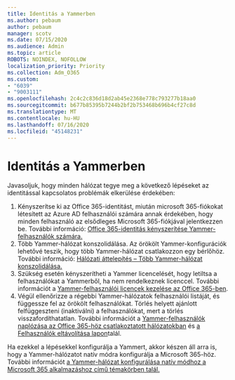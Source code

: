 ```yaml
---
title: Identitás a Yammerben
ms.author: pebaum
author: pebaum
manager: scotv
ms.date: 07/15/2020
ms.audience: Admin
ms.topic: article
ROBOTS: NOINDEX, NOFOLLOW
localization_priority: Priority
ms.collection: Adm_O365
ms.custom:
- "6039"
- "9003111"
ms.openlocfilehash: 2c4c2c836d18d2ab45e2368e778c793277b18aa0
ms.sourcegitcommit: b677b85395b7244b2bf2b753468b696b4cf27c8d
ms.translationtype: MT
ms.contentlocale: hu-HU
ms.lasthandoff: 07/16/2020
ms.locfileid: "45148231"
---
```

# <a name="about-identity-in-yammer"></a>Identitás a Yammerben

Javasoljuk, hogy minden hálózat tegye meg a következő lépéseket az identitással kapcsolatos problémák elkerülése érdekében:

1. Kényszerítse ki az Office 365-identitást, miután microsoft 365-fiókokat létesített az Azure AD felhasználói számára annak érdekében, hogy minden felhasználó az elsődleges Microsoft 365-fiókjával jelentkezzen be. További információ: [Office 365-identitás kényszerítése Yammer-felhasználók számára.](https://docs.microsoft.com/yammer/configure-your-yammer-network/enforce-office-365-identity)
2. Több Yammer-hálózat konszolidálása. Az örökölt Yammer-konfigurációk lehetővé teszik, hogy több Yammer-hálózat csatlakozzon egy bérlőhöz. További információ: [Hálózati áttelepítés – Több Yammer-hálózat konszolidálása.](https://docs.microsoft.com/yammer/configure-your-yammer-network/consolidate-multiple-yammer-networks)
3. Szükség esetén kényszerítheti a Yammer licencelését, hogy letiltsa a felhasználókat a Yammerből, ha nem rendelkeznek licenccel. További információt a [Yammer-felhasználói licencek kezelése az Office 365-ben](https://docs.microsoft.com/yammer/manage-yammer-users/manage-yammer-licenses-in-office-365).
4. Végül ellenőrizze a régebbi Yammer-hálózatok felhasználói listáját, és függessze fel az örökölt felhasználókat. Törlés helyett ajánlott felfüggeszteni (inaktiválni) a felhasználókat, mert a törlés visszafordíthatatlan. További információt a [Yammer-felhasználók naplózása az Office 365-höz csatlakoztatott hálózatokban](https://docs.microsoft.com/yammer/manage-yammer-users/audit-users-connected-to-office-365) és [a Felhasználók eltávolítása lapon](https://docs.microsoft.com/yammer/manage-yammer-users/add-block-or-remove-users#remove-users)talál.

Ha ezekkel a lépésekkel konfigurálja a Yammert, akkor készen áll arra is, hogy a Yammer-hálózatot natív módra konfigurálja a Microsoft 365-höz. További információt [a Yammer-hálózat konfigurálása natív módhoz a Microsoft 365 alkalmazáshoz című témakörben talál.](https://docs.microsoft.com/yammer/configure-your-yammer-network/native-mode)